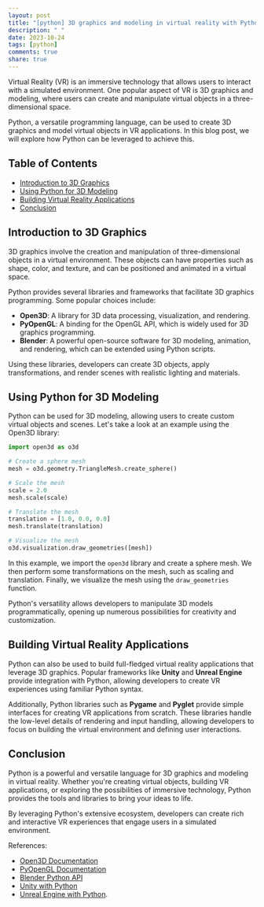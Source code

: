 ```yaml
---
layout: post
title: "[python] 3D graphics and modeling in virtual reality with Python"
description: " "
date: 2023-10-24
tags: [python]
comments: true
share: true
---
```


Virtual Reality (VR) is an immersive technology that allows users to interact with a simulated environment. One popular aspect of VR is 3D graphics and modeling, where users can create and manipulate virtual objects in a three-dimensional space.

Python, a versatile programming language, can be used to create 3D graphics and model virtual objects in VR applications. In this blog post, we will explore how Python can be leveraged to achieve this.

## Table of Contents
- [Introduction to 3D Graphics](#introduction-to-3d-graphics)
- [Using Python for 3D Modeling](#using-python-for-3d-modeling)
- [Building Virtual Reality Applications](#building-virtual-reality-applications)
- [Conclusion](#conclusion)

## Introduction to 3D Graphics

3D graphics involve the creation and manipulation of three-dimensional objects in a virtual environment. These objects can have properties such as shape, color, and texture, and can be positioned and animated in a virtual space.

Python provides several libraries and frameworks that facilitate 3D graphics programming. Some popular choices include:

- **Open3D**: A library for 3D data processing, visualization, and rendering.
- **PyOpenGL**: A binding for the OpenGL API, which is widely used for 3D graphics programming.
- **Blender**: A powerful open-source software for 3D modeling, animation, and rendering, which can be extended using Python scripts.

Using these libraries, developers can create 3D objects, apply transformations, and render scenes with realistic lighting and materials.

## Using Python for 3D Modeling

Python can be used for 3D modeling, allowing users to create custom virtual objects and scenes. Let's take a look at an example using the Open3D library:

```python
import open3d as o3d

# Create a sphere mesh
mesh = o3d.geometry.TriangleMesh.create_sphere()

# Scale the mesh
scale = 2.0
mesh.scale(scale)

# Translate the mesh
translation = [1.0, 0.0, 0.0]
mesh.translate(translation)

# Visualize the mesh
o3d.visualization.draw_geometries([mesh])
```

In this example, we import the `open3d` library and create a sphere mesh. We then perform some transformations on the mesh, such as scaling and translation. Finally, we visualize the mesh using the `draw_geometries` function.

Python's versatility allows developers to manipulate 3D models programmatically, opening up numerous possibilities for creativity and customization.

## Building Virtual Reality Applications

Python can also be used to build full-fledged virtual reality applications that leverage 3D graphics. Popular frameworks like **Unity** and **Unreal Engine** provide integration with Python, allowing developers to create VR experiences using familiar Python syntax.

Additionally, Python libraries such as **Pygame** and **Pyglet** provide simple interfaces for creating VR applications from scratch. These libraries handle the low-level details of rendering and input handling, allowing developers to focus on building the virtual environment and defining user interactions.

## Conclusion

Python is a powerful and versatile language for 3D graphics and modeling in virtual reality. Whether you're creating virtual objects, building VR applications, or exploring the possibilities of immersive technology, Python provides the tools and libraries to bring your ideas to life.

By leveraging Python's extensive ecosystem, developers can create rich and interactive VR experiences that engage users in a simulated environment.

References:
- [Open3D Documentation](http://www.open3d.org/docs/)
- [PyOpenGL Documentation](https://pyopengl.sourceforge.io/documentation/)
- [Blender Python API](https://docs.blender.org/api/current/)
- [Unity with Python](https://unity.com/unity/features/scripting)
- [Unreal Engine with Python](https://www.unrealengine.com/en-US/programming).